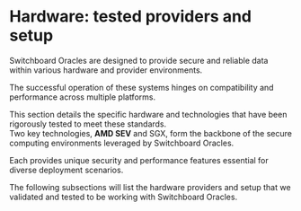 # Hardware: tested providers and setup

Switchboard Oracles are designed to provide secure and reliable data within various hardware and provider environments.&#x20;

The successful operation of these systems hinges on compatibility and performance across multiple platforms.&#x20;

This section details the specific hardware and technologies that have been rigorously tested to meet these standards. \
Two key technologies, **AMD SEV** and SGX, form the backbone of the secure computing environments leveraged by Switchboard Oracles.&#x20;

Each provides unique security and performance features essential for diverse deployment scenarios.&#x20;

The following subsections will list the hardware providers and setup that we validated and tested to be working with Switchboard Oracles.

